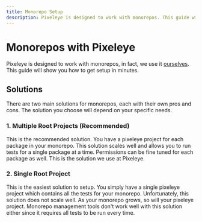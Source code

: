```yaml
---
title: Monorepo Setup
description: Pixeleye is designed to work with monorepos. This guide will show you how to get setup in minutes.
---
```


# Monorepos with Pixeleye

Pixeleye is designed to work with monorepos, in fact, we use it [ourselves](https://github.com/pixeleye-io/pixeleye). This guide will show you how to get setup in minutes.


## Solutions


There are two main solutions for monorepos, each with their own pros and cons. The solution you choose will depend on your specific needs.


### 1. Multiple Root Projects (Recommended)

This is the recommended solution. You have a pixeleye project for each package in your monorepo. This solution scales well and allows you to run tests for a single package at a time. Permissions can be fine tuned for each package as well. This is the solution we use at Pixeleye.


### 2. Single Root Project

This is the easiest solution to setup. You simply have a single pixeleye project which contains all the tests for your monorepo. Unfortunately, this solution does not scale well. As your monorepo grows, so will your pixeleye project. Monorepo management tools don't work well with this solution either since it requires all tests to be run every time.